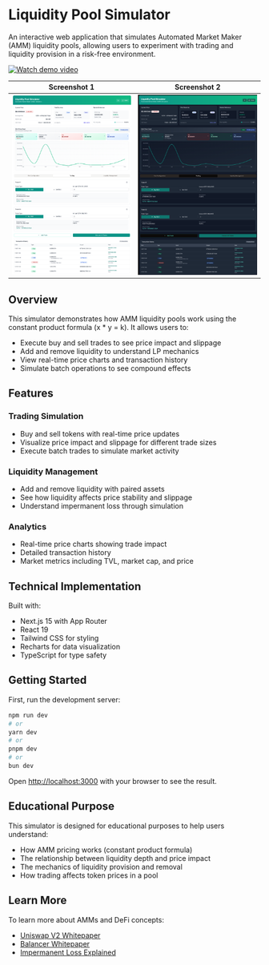 # Liquidity Pool Simulator

An interactive web application that simulates Automated Market Maker (AMM) liquidity pools, allowing users to experiment with trading and liquidity provision in a risk-free environment.

[![Watch demo video](https://img.shields.io/badge/Watch-Demo_Video-blue)](./resources/demo.mp4)

| Screenshot 1 | Screenshot 2 |
|:---:|:---:|
| ![Screenshot 1](./resources/screenshot1.png) | ![Screenshot 2](./resources/screenshot2.png) |

## Overview

This simulator demonstrates how AMM liquidity pools work using the constant product formula (x * y = k). It allows users to:

- Execute buy and sell trades to see price impact and slippage
- Add and remove liquidity to understand LP mechanics
- View real-time price charts and transaction history
- Simulate batch operations to see compound effects

## Features

### Trading Simulation
- Buy and sell tokens with real-time price updates
- Visualize price impact and slippage for different trade sizes
- Execute batch trades to simulate market activity

### Liquidity Management
- Add and remove liquidity with paired assets
- See how liquidity affects price stability and slippage
- Understand impermanent loss through simulation

### Analytics
- Real-time price charts showing trade impact
- Detailed transaction history
- Market metrics including TVL, market cap, and price

## Technical Implementation

Built with:
- Next.js 15 with App Router
- React 19
- Tailwind CSS for styling
- Recharts for data visualization
- TypeScript for type safety

## Getting Started

First, run the development server:

```bash
npm run dev
# or
yarn dev
# or
pnpm dev
# or
bun dev
```

Open [http://localhost:3000](http://localhost:3000) with your browser to see the result.

## Educational Purpose

This simulator is designed for educational purposes to help users understand:
- How AMM pricing works (constant product formula)
- The relationship between liquidity depth and price impact
- The mechanics of liquidity provision and removal
- How trading affects token prices in a pool

## Learn More

To learn more about AMMs and DeFi concepts:
- [Uniswap V2 Whitepaper](https://uniswap.org/whitepaper.pdf)
- [Balancer Whitepaper](https://balancer.fi/whitepaper.pdf)
- [Impermanent Loss Explained](https://academy.binance.com/en/articles/impermanent-loss-explained)
